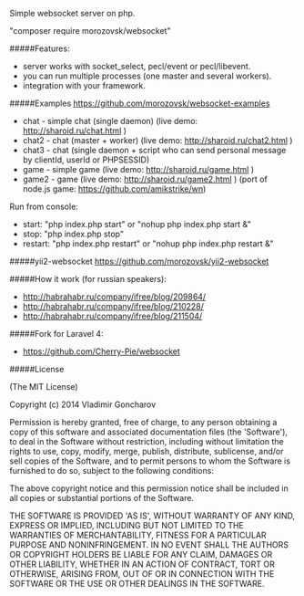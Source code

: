 Simple websocket server on php.

"composer require morozovsk/websocket"

#####Features:
* server works with socket_select, pecl/event or pecl/libevent.
* you can run multiple processes (one master and several workers).
* integration with your framework.

#####Examples https://github.com/morozovsk/websocket-examples
* chat - simple chat (single daemon) (live demo: http://sharoid.ru/chat.html )
* chat2 - chat (master + worker) (live demo: http://sharoid.ru/chat2.html )
* chat3 - chat (single daemon + script who can send personal message by clientId, userId or PHPSESSID)
* game - simple game (live demo: http://sharoid.ru/game.html )
* game2 - game (live demo: http://sharoid.ru/game2.html ) (port of node.js game: https://github.com/amikstrike/wn)

Run from console:
* start: "php index.php start" or "nohup php index.php start &"
* stop: "php index.php stop"
* restart: "php index.php restart" or "nohup php index.php restart &"

#####yii2-websocket https://github.com/morozovsk/yii2-websocket

#####How it work (for russian speakers):
* http://habrahabr.ru/company/ifree/blog/209864/
* http://habrahabr.ru/company/ifree/blog/210228/
* http://habrahabr.ru/company/ifree/blog/211504/

#####Fork for Laravel 4:
* https://github.com/Cherry-Pie/websocket

#####License

(The MIT License)

Copyright (c) 2014 Vladimir Goncharov

Permission is hereby granted, free of charge, to any person obtaining a copy of this software and associated documentation files (the 'Software'), to deal in the Software without restriction, including without limitation the rights to use, copy, modify, merge, publish, distribute, sublicense, and/or sell copies of the Software, and to permit persons to whom the Software is furnished to do so, subject to the following conditions:

The above copyright notice and this permission notice shall be included in all copies or substantial portions of the Software.

THE SOFTWARE IS PROVIDED 'AS IS', WITHOUT WARRANTY OF ANY KIND, EXPRESS OR IMPLIED, INCLUDING BUT NOT LIMITED TO THE WARRANTIES OF MERCHANTABILITY, FITNESS FOR A PARTICULAR PURPOSE AND NONINFRINGEMENT. IN NO EVENT SHALL THE AUTHORS OR COPYRIGHT HOLDERS BE LIABLE FOR ANY CLAIM, DAMAGES OR OTHER LIABILITY, WHETHER IN AN ACTION OF CONTRACT, TORT OR OTHERWISE, ARISING FROM, OUT OF OR IN CONNECTION WITH THE SOFTWARE OR THE USE OR OTHER DEALINGS IN THE SOFTWARE.
